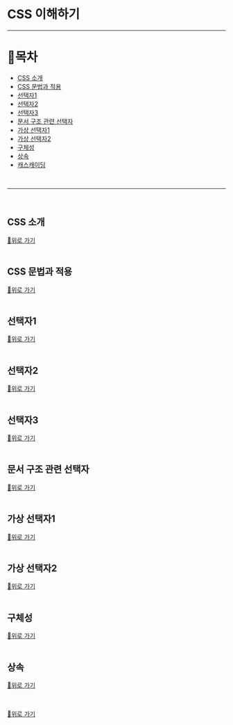 # CSS 이해하기
---
# 📖목차
  - [CSS 소개](#CSS-소개)
  - [CSS 문법과 적용](#CSS-문법과-적용)
  - [선택자1](#선택자1)
  - [선택자2](#선택자2)
  - [선택자3](#선택자3)
  - [문서 구조 관련 선택자](#문서-구조-관련-선택자)
  - [가상 선택자1](#가상-선택자1)
  - [가상 선택자2](#가상-선택자2)
  - [구체성](#구체성)
  - [상속](#상속)
  - [캐스캐이딩](#캐스캐이딩)
<br>
  
---
<br>
  
## CSS 소개

[🚀위로 가기](#목차)
<br><br>

## CSS 문법과 적용

[🚀위로 가기](#목차)
<br><br>

## 선택자1

[🚀위로 가기](#목차)
<br><br>

## 선택자2

[🚀위로 가기](#목차)
<br><br>

## 선택자3

[🚀위로 가기](#목차)
<br><br>

## 문서 구조 관련 선택자

[🚀위로 가기](#목차)
<br><br>

## 가상 선택자1

[🚀위로 가기](#목차)
<br><br>

## 가상 선택자2

[🚀위로 가기](#목차)
<br><br>

## 구체성

[🚀위로 가기](#목차)
<br><br>

## 상속

[🚀위로 가기](#목차)
<br><br>

## 

[🚀위로 가기](#목차)
<br><br>
